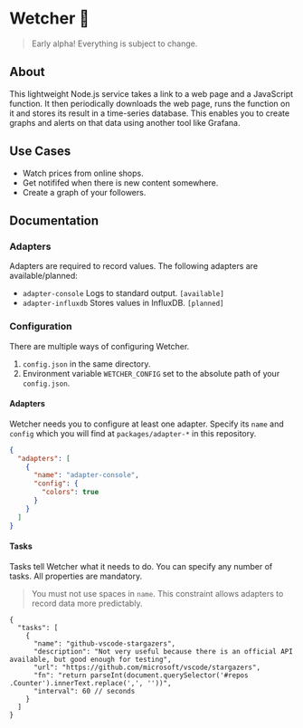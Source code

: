 # Wetcher 👀

> Early alpha! Everything is subject to change.

## About

This lightweight Node.js service takes a link to a web page and a JavaScript function. It then periodically downloads the web page, runs the function on it and stores its result in a time-series database. This enables you to create graphs and alerts on that data using another tool like Grafana.

## Use Cases

- Watch prices from online shops.
- Get notififed when there is new content somewhere.
- Create a graph of your followers.

## Documentation

### Adapters

Adapters are required to record values. The following adapters are available/planned:

- `adapter-console` Logs to standard output. `[available]`
- `adapter-influxdb` Stores values in InfluxDB. `[planned]`

### Configuration

There are multiple ways of configuring Wetcher.

1. `config.json` in the same directory.
2. Environment variable `WETCHER_CONFIG` set to the absolute path of your `config.json`.

#### Adapters

Wetcher needs you to configure at least one adapter. Specify its `name` and `config` which you will find at `packages/adapter-*` in this repository.

```json
{
  "adapters": [
    {
      "name": "adapter-console",
      "config": {
        "colors": true
      }
    }
  ]
}
```

#### Tasks

Tasks tell Wetcher what it needs to do. You can specify any number of tasks. All properties are mandatory.

> You must not use spaces in `name`. This constraint allows adapters to record data more predictably.

```jsonc
{
  "tasks": [
    {
      "name": "github-vscode-stargazers",
      "description": "Not very useful because there is an official API available, but good enough for testing",
      "url": "https://github.com/microsoft/vscode/stargazers",
      "fn": "return parseInt(document.querySelector('#repos .Counter').innerText.replace(',', ''))",
      "interval": 60 // seconds
    }
  ]
}
```
